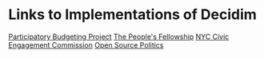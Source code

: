 # Links to Implementations of Decidim

[Participatory Budgeting Project](https://www.participatorybudgeting.org/contact-us/)
[The People's Fellowship](https://pbp.pinpointhq.com/en/jobs/16248)
[NYC Civic Engagement Commission](https://www.participate.nyc.gov/)
[Open Source Politics](https://opensourcepolitics.eu/en/introduction-a-decidim/)

